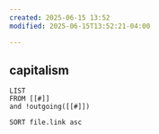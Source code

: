 ```yaml
---
created: 2025-06-15 13:52
modified: 2025-06-15T13:52:21-04:00

---
```

## capitalism

```dataview
LIST
FROM [[#]]
and !outgoing([[#]])

SORT file.link asc
```

